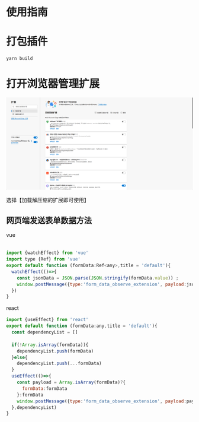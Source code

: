 # 使用指南

# 打包插件
```
yarn build
```

# 打开浏览器管理扩展
![打开开发人员模式](\mdimg\PixPin_2024-05-27_17-39-20.png)

选择【加载解压缩的扩展即可使用】

## 网页端发送表单数据方法

vue
```javascript

import {watchEffect} from 'vue'
import type {Ref} from 'vue'
export default function (formData:Ref<any>,title = 'default'){
  watchEffect(()=>{
    const jsonData = JSON.parse(JSON.stringify(formData.value)) ;
    window.postMessage({type:'form_data_observe_extension', payload:jsonData,title}, '*');
  })
}

```
react

```javascript
import {useEffect} from 'react'
export default function (formData:any,title = 'default'){
  const dependencyList = []
 
  if(!Array.isArray(formData)){
    dependencyList.push(formData)
  }else{
    dependencyList.push(...formData)
  }
  useEffect(()=>{
    const payload = Array.isArray(formData)?{
      formData:formData
    }:formData
    window.postMessage({type:'form_data_observe_extension', payload:payload,title}, '*');
  },dependencyList)
}

```
